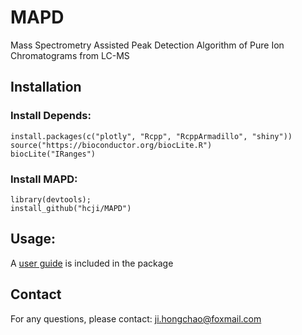 # MAPD
  Mass Spectrometry Assisted Peak Detection Algorithm of Pure Ion Chromatograms from LC-MS
  
## Installation  

### Install Depends: 

    install.packages(c("plotly", "Rcpp", "RcppArmadillo", "shiny"))
    source("https://bioconductor.org/biocLite.R")
    biocLite("IRanges")

### Install MAPD:  

    library(devtools);  
    install_github("hcji/MAPD")
		
## Usage:
  A [user guide](https://github.com/hcji/MAPD/blob/master/inst/readme.pdf) is included in the package	

## Contact
  For any questions, please contact:  ji.hongchao@foxmail.com

